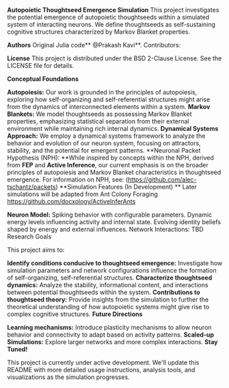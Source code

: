 **Autopoietic Thoughtseed Emergence Simulation**
This project investigates the potential emergence of autopoietic thoughtseeds within a simulated system of interacting neurons. We define thoughtseeds as self-sustaining cognitive structures characterized by Markov Blanket properties.

**Authors**
Original Julia code** @Prakash Kavi**.
Contributors: 

**License**
This project is distributed under the BSD 2-Clause License. See the LICENSE file for details.

**Conceptual Foundations**

**Autopoiesis:** Our work is grounded in the principles of autopoiesis, exploring how self-organizing and self-referential structures might arise from the dynamics of interconnected elements within a system.
**Markov Blankets:** We model thoughtseeds as possessing Markov Blanket properties, emphasizing statistical separation from their external environment while maintaining rich internal dynamics.
**Dynamical Systems Approach:** We employ a dynamical systems framework to analyze the behavior and evolution of our neuron system, focusing on attractors, stability, and the potential for emergent patterns.
**Neuronal Packet Hypothesis (NPH): **While inspired by concepts within the NPH, derived from **FEP** and **Active Inference**, our current emphasis is on the broader principles of autopoiesis and Markov Blanket characteristics in thoughtseed emergence. For information on NPH, see: (https://github.com/alec-tschantz/packets)
**Simulation Features (In Development) **
Later simulations will be adapted from Ant Colony Foraging https://github.com/docxology/ActiveInferAnts

**Neuron Model:**
Spiking behavior with configurable parameters.
Dynamic energy levels influencing activity and internal state.
Evolving identity beliefs shaped by energy and external influences.
Network Interactions: TBD
Research Goals

This project aims to:

**Identify conditions conducive to thoughtseed emergence:** Investigate how simulation parameters and network configurations influence the formation of self-organizing, self-referential structures.
**Characterize thoughtseed dynamics:** Analyze the stability, informational content, and interactions between potential thoughtseeds within the system.
**Contributions to thoughtseed theory:** Provide insights from the simulation to further the theoretical understanding of how autopoietic systems might give rise to complex cognitive structures.
**Future Directions**

**Learning mechanisms:** Introduce plasticity mechanisms to allow neuron behavior and connectivity to adapt based on activity patterns.
**Scaled-up Simulations:** Explore larger networks and more complex interactions.
**Stay Tuned!**

This project is currently under active development. We'll update this README with more detailed usage instructions, analysis tools, and visualizations as the simulation progresses.
